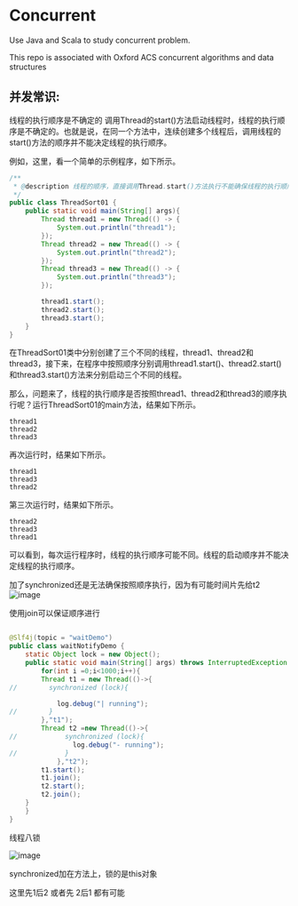 # Concurrent

Use Java and Scala to study concurrent problem.

This repo is associated with Oxford ACS concurrent algorithms and data structures


## 并发常识:

线程的执行顺序是不确定的
调用Thread的start()方法启动线程时，线程的执行顺序是不确定的。也就是说，在同一个方法中，连续创建多个线程后，调用线程的start()方法的顺序并不能决定线程的执行顺序。

例如，这里，看一个简单的示例程序，如下所示。
```java
/**
 * @description 线程的顺序，直接调用Thread.start()方法执行不能确保线程的执行顺序
 */
public class ThreadSort01 {
    public static void main(String[] args){
        Thread thread1 = new Thread(() -> {
            System.out.println("thread1");
        });
        Thread thread2 = new Thread(() -> {
            System.out.println("thread2");
        });
        Thread thread3 = new Thread(() -> {
            System.out.println("thread3");
        });

        thread1.start();
        thread2.start();
        thread3.start();
    }
}
```
在ThreadSort01类中分别创建了三个不同的线程，thread1、thread2和thread3，接下来，在程序中按照顺序分别调用thread1.start()、thread2.start()和thread3.start()方法来分别启动三个不同的线程。

那么，问题来了，线程的执行顺序是否按照thread1、thread2和thread3的顺序执行呢？运行ThreadSort01的main方法，结果如下所示。
```
thread1
thread2
thread3
```
再次运行时，结果如下所示。
```
thread1
thread3
thread2
```
第三次运行时，结果如下所示。
```
thread2
thread3
thread1
```
可以看到，每次运行程序时，线程的执行顺序可能不同。线程的启动顺序并不能决定线程的执行顺序。


加了synchronized还是无法确保按照顺序执行，因为有可能时间片先给t2
![image](https://user-images.githubusercontent.com/46443218/197407729-9e197b60-5aca-4ccc-a7d7-e23fc36817f7.png)


使用join可以保证顺序进行
```java

@Slf4j(topic = "waitDemo")
public class waitNotifyDemo {
    static Object lock = new Object();
    public static void main(String[] args) throws InterruptedException {
        for(int i =0;i<1000;i++){
        Thread t1 = new Thread(()->{
//        synchronized (lock){

            log.debug("| running");
//        }
        },"t1");
        Thread t2 =new Thread(()->{
//            synchronized (lock){
                log.debug("- running");
//            }
            },"t2");
        t1.start();
        t1.join();
        t2.start();
        t2.join();
    }
    }
}
```


线程八锁

![image](https://user-images.githubusercontent.com/46443218/201550761-3930e79a-aa0f-47f0-8713-526085770ae4.png)

synchronized加在方法上，锁的是this对象

这里先1后2 或者先 2后1 都有可能
